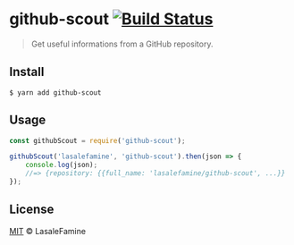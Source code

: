 # github-scout [![Build Status](https://travis-ci.org/lasalefamine/github-scout.svg?branch=master)](https://travis-ci.org/lasalefamine/github-scout)

> Get useful informations from a GitHub repository.


## Install

```
$ yarn add github-scout
```

## Usage

```js
const githubScout = require('github-scout');

githubScout('lasalefamine', 'github-scout').then(json => {
	console.log(json);
	//=> {repository: {{full_name: 'lasalefamine/github-scout', ...}}
});
```


## License

[MIT](https://github.com/LasaleFamine/phi-zsh-theme/blob/master/LICENSE.md) &copy; LasaleFamine
